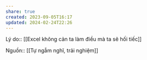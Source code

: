 ```yaml
---
share: true
created: 2023-09-05T16:17
updated: 2024-02-24T22:26
---
```

Lý do:: [[Excel không cản ta làm điều mà ta sẽ hối tiếc]]

Nguồn:: [[Tự ngẫm nghĩ, trải nghiệm]]